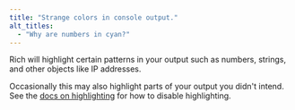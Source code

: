 ```yaml
---
title: "Strange colors in console output."
alt_titles:
  - "Why are numbers in cyan?"
---
```


Rich will highlight certain patterns in your output such as numbers, strings, and other objects like IP addresses.

Occasionally this may also highlight parts of your output you didn't intend. See the [docs on highlighting](https://rich.readthedocs.io/en/latest/highlighting.html) for how to disable highlighting.
